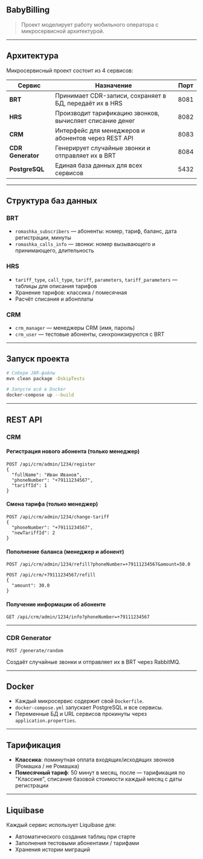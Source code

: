 
## BabyBilling
> Проект моделирует работу мобильного оператора с микросервисной архитектурой.

---

## Архитектура

Микросервисный проект состоит из 4 сервисов:

| Сервис            | Назначение                                               | Порт |
| ----------------- | -------------------------------------------------------- | ---- |
| **BRT**           | Принимает CDR-записи, сохраняет в БД, передаёт их в HRS  | 8081 |
| **HRS**           | Производит тарификацию звонков, вычисляет списание денег | 8082 |
| **CRM**           | Интерфейс для менеджеров и абонентов через REST API      | 8083 |
| **CDR Generator** | Генерирует случайные звонки и отправляет их в BRT        | 8084 |
| **PostgreSQL**    | Единая база данных для всех сервисов                     | 5432 |

---
## Структура баз данных

### BRT

* `romashka_subscribers` — абоненты: номер, тариф, баланс, дата регистрации, минуты
* `romashka_calls_info` — звонки: номер вызывающего и принимающего, длительность

### HRS

* `tariff_type`, `call_type`, `tariff`, `parameters`, `tariff_parameters` — таблицы для описания тарифов
* Хранение тарифов: классика / помесячная
* Расчёт списания и абонплаты

### CRM

* `crm_manager` — менеджеры CRM (имя, пароль)
* `crm_user` — тестовые абоненты, синхронизируются с BRT

---

## Запуск проекта

```bash
# Собери JAR-файлы
mvn clean package -DskipTests

# Запусти всё в Docker
docker-compose up --build
```

---

## REST API

### CRM

#### Регистрация нового абонента (только менеджер)

```http
POST /api/crm/admin/1234/register
{
  "fullName": "Иван Иванов",
  "phoneNumber": "+79111234567",
  "tariffId": 1
}
```

#### Смена тарифа (только менеджер)

```http
POST /api/crm/admin/1234/change-tariff
{
  "phoneNumber": "+79111234567",
  "newTariffId": 2
}
```

#### Пополнение баланса (менеджер и абонент)

```http
POST /api/crm/admin/1234/refill?phoneNumber=+79111234567&amount=50.0
```

```http
POST /api/crm/+79111234567/refill
{
  "amount": 30.0
}
```

#### Получение информации об абоненте

```http
GET /api/crm/admin/1234/info?phoneNumber=+79111234567
```

---

### CDR Generator

```http
POST /generate/random
```

Создаёт случайные звонки и отправляет их в BRT через RabbitMQ.

---

## Docker

* Каждый микросервис содержит свой `Dockerfile`.
* `docker-compose.yml` запускает PostgreSQL и все сервисы.
* Переменные БД и URL сервисов прокинуты через `application.properties`.

---

## Тарификация

* **Классика**: поминутная оплата входящих/исходящих звонков (Ромашка / не Ромашка)
* **Помесячный тариф**: 50 минут в месяц, после — тарификация по "Классике", списание базовой стоимости каждый месяц с даты регистрации

---

## Liquibase

Каждый сервис использует Liquibase для:

* Автоматического создания таблиц при старте
* Заполнения тестовыми абонентами / тарифами
* Хранения истории миграций
